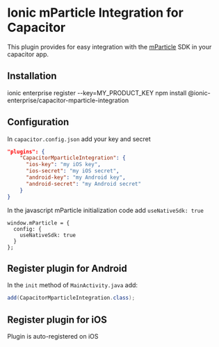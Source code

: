 # Ionic mParticle Integration for Capacitor

This plugin provides for easy integration with the [mParticle](https://www.mparticle.com/) SDK in your capacitor app.


## Installation

<command-line>
<command-prompt>ionic enterprise register --key=MY_PRODUCT_KEY</command-prompt>
<command-prompt>npm install @ionic-enterprise/capacitor-mparticle-integration</command-prompt>
</command-line>

## Configuration

In `capacitor.config.json` add your key and secret

```json
"plugins": {
    "CapacitorMparticleIntegration": {
      "ios-key": "my iOS key",
      "ios-secret": "my iOS secret",
      "android-key": "my Android key",
      "android-secret": "my Android secret"
    }
}
```

In the javascript mParticle initialization code add `useNativeSdk: true`

```
window.mParticle = {
  config: {
    useNativeSdk: true
  }
};
```

## Register plugin for Android

In the `init` method of `MainActivity.java` add:
```java
add(CapacitorMparticleIntegration.class);
```

## Register plugin for iOS

Plugin is auto-registered on iOS

